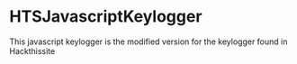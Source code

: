 # HTSJavascriptKeylogger
This javascript keylogger is the modified version for the keylogger found in Hackthissite
